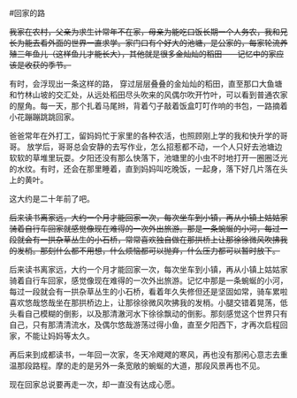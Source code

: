 #回家的路

~~我家在农村，父亲为求生计常年不在家，母亲为能吃口饭长期一个人务农，我和兄长为能去看外面的世界一直求学。家门口有个好大的池塘，是公家的，每家轮流养殖三年鱼儿（这样鱼儿才能长大），其他就是很多金灿灿的稻田——记忆中的家应该是收获的季节。~~

有时，会浮现出一条这样的路， 穿过层层叠叠的金灿灿的稻田，直至那口大鱼塘和竹林山坡的交汇处，从远处稻田尽头吹来的风偶尔吹开竹叶，可以看到普通农家的屋角。每一天，那个扎着马尾辫，背着勺子敲着饭盒叮叮作响的书包，一路摘着小花蹦蹦跳跳回家。

爸爸常年在外打工，留妈妈忙于家里的各种农活，也照顾刚上学的我和快升学的哥哥。 放学后，哥哥总会安静的去写作业，怎么招惹都不动，一个人只好去池塘边软软的草堆里玩耍。夕阳还没有那么快落下，池塘里的小虫不时地打开一圈圈泛光的水纹。有时，还会在那里睡着，直到妈妈叫吃晚饭，一起身，落下好几片落在头上的黄叶。

这大约是二十年前了吧。


~~后来读书离家远，大约一个月才能回家一次，每次坐车到小镇，再从小镇上姑姑家骑着自行车回家就感觉像现在难得的一次外出旅游。那是一条蜿蜒的小河，每过一段就会有一拱杂草丛生的小石桥，常常喜欢独自做在那拱桥上让那徐徐微风吹拂我的发梢。那刻什么都不用想，什么烦恼都可以抛弃，什么压力都可以暂时放下。~~


后来读书离家远，大约一个月才能回家一次，每次坐车到小镇，再从小镇上姑姑家骑着自行车回家，感觉像现在难得的一次外出旅游。记忆中那是一条蜿蜒的小河，每过一段就会有一拱杂草丛生的小石桥，看着年久失修但还是坚固如常，骑车累啦喜欢悠哉悠哉坐在那拱桥边上，让那徐徐微风吹拂我的发梢。小腿交错着晃荡，低头看自己模糊的倒影，以及那清澈河水下徐徐飘动的倒影。那刻感觉这个世界只有自己，只有那清清流水，及偶尔悠哉游荡过得小鱼，直至夕阳西下，才再次启程回家，不能让妈妈等太久。



再后来到成都读书，一年回一次家，冬天冷飕飕的寒风，再也没有那闲心意志去重温那段路程。摩的走的是另外一条宽敞的蜿蜒的大道，那段风景再也不见。

现在回家总说要再走一次，却一直没有达成心愿。